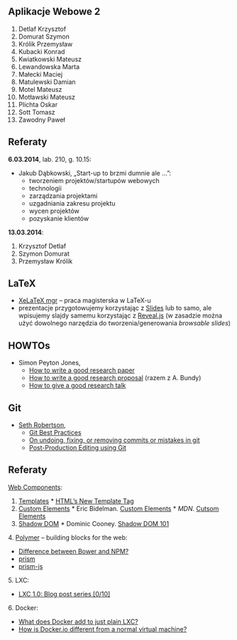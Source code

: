 ## Aplikacje Webowe 2

1. Detlaf Krzysztof
2. Domurat Szymon
3. Królik Przemysław
4. Kubacki Konrad
5. Kwiatkowski Mateusz
6. Lewandowska Marta
7. Małecki Maciej
8. Matulewski Damian
9. Motel Mateusz
10. Motławski Mateusz
11. Plichta Oskar
12. Sott Tomasz
13. Zawodny Paweł


## Referaty

**6.03.2014**, lab. 210, g. 10.15:

* Jakub Dąbkowski, „Start-up to brzmi dumnie ale …”:
  - tworzeniem projektów/startupów webowych
  * technologii
  * zarządzania projektami
  * uzgadniania zakresu projektu
  * wycen projektów
  * pozyskanie klientów

**13.03.2014**:

1. Krzysztof Detlaf
1. Szymon Domurat
1. Przemysław Królik


## LaTeX

* [XeLaTeX mgr](https://github.com/wbzyl/xelatex-mgr) –
  praca magisterska w LaTeX-u
* prezentacje przygotowujemy korzystając z [Slides](http://slid.es/)
  lub to samo, ale wpisujemy slajdy samemu korzystając z [Reveal.js](http://lab.hakim.se/reveal-js/)
  (w zasadzie można użyć dowolnego narzędzia do tworzenia/generowania
  *browsable slides*)


## HOWTOs

* Simon Peyton Jones,
  - [How to write a good research paper](http://research.microsoft.com/en-us/um/people/simonpj/papers/giving-a-talk/writing-a-paper-slides.pdf)
  - [How to write a good research proposal](http://research.microsoft.com/en-us/um/people/simonpj/papers/Proposal.html)
    (razem z A. Bundy)
  - [How to give a good research talk](http://research.microsoft.com/en-us/um/people/simonpj/papers/giving-a-talk/giving-a-talk-slides.pdf)


## Git

* [Seth Robertson](http://sethrobertson.github.io/),
  - [Git Best Practices](http://sethrobertson.github.io/GitBestPractices/)
  - [On undoing, fixing, or removing commits or mistakes in git](http://sethrobertson.github.io/GitFixUm/fixup.html)
  - [Post-Production Editing using Git](http://sethrobertson.github.io/GitPostProduction/gpp.html)


## Referaty

[Web Components](http://w3c.github.io/webcomponents/explainer/):
  1. [Templates](http://w3c.github.io/webcomponents/explainer/#template-section)
    * [HTML’s New Template Tag](http://www.html5rocks.com/en/tutorials/webcomponents/template/)
  1. [Custom Elements](http://w3c.github.io/webcomponents/explainer/#custom-element-section)
    * Eric Bidelman. [Custom Elements](http://www.html5rocks.com/en/tutorials/webcomponents/customelements/)
    * *MDN*. [Cutsom Elements](https://developer.mozilla.org/en-US/Apps/Tools_and_frameworks/Custom_elements)
  1. [Shadow DOM](http://w3c.github.io/webcomponents/explainer/#shadow-dom-section)
    * Dominic Cooney. [Shadow DOM 101](http://www.html5rocks.com/en/tutorials/webcomponents/shadowdom/)

4\. [Polymer](http://www.polymer-project.org/) – building blocks for the web:
  * [Difference between Bower and NPM?](http://stackoverflow.com/questions/18641899/difference-between-bower-and-npm)
  * [prism](http://prismjs.com/)
  * [prism-js](https://github.com/addyosmani/prism-js)

5\. LXC:

* [LXC 1.0: Blog post series [0/10]](https://www.stgraber.org/2013/12/20/lxc-1-0-blog-post-series/)

6\. Docker:

* [What does Docker add to just plain LXC?](http://stackoverflow.com/questions/17989306/what-does-docker-add-to-just-plain-lxc)
* [How is Docker.io different from a normal virtual machine?](http://stackoverflow.com/questions/16047306/how-is-docker-io-different-from-a-normal-virtual-machine)
